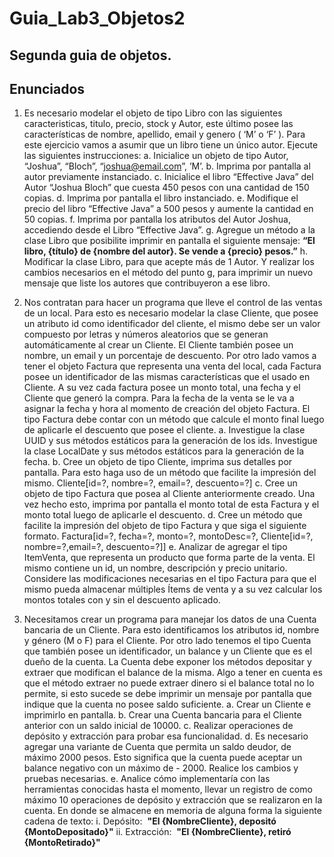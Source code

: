 # Guia_Lab3_Objetos2
## Segunda guia de objetos.

## Enunciados

1. Es necesario modelar el objeto de tipo Libro con las siguientes caracteristicas, titulo,
    precio, stock y Autor, este último posee las características de nombre, apellido,
    email y genero ( ‘M’ o ‘F’ ). Para este ejercicio vamos a asumir que un libro tiene un
    único autor. Ejecute las siguientes instrucciones:
       a. Inicialice un objeto de tipo Autor, “Joshua”, “Bloch”, “joshua@email.com”, ’M’.
       b. Imprima por pantalla al autor previamente instanciado.
       c. Inicialice el libro “Effective Java” del Autor “Joshua Bloch” que cuesta 450
          pesos con una cantidad de 150 copias.
       d. Imprima por pantalla el libro instanciado.
       e. Modifique el precio del libro “Effective Java” a 500 pesos y aumente la
          cantidad en 50 copias.
       f. Imprima por pantalla los atributos del Autor Joshua, accediendo desde el
          Libro “Effective Java”.
       g. Agregue un método a la clase Libro que posibilite imprimir en pantalla el
          siguiente mensaje:
          **“El libro, {título} de {nombre del autor}. Se vende a {precio} pesos.”**
       h. Modificar la clase Libro, para que acepte más de 1 Autor. Y realizar los
          cambios necesarios en el método del punto g, para imprimir un nuevo
          mensaje que liste los autores que contribuyeron a ese libro.
2. Nos contratan para hacer un programa que lleve el control de las ventas de un
    local. Para esto es necesario modelar la clase Cliente, que posee un atributo id
    como identificador del cliente, el mismo debe ser un valor compuesto por letras y
    números aleatorios que se generan automáticamente al crear un Cliente. El Cliente
    también posee un nombre, un email y un porcentaje de descuento.
       Por otro lado vamos a tener el objeto Factura que representa una venta del
    local, cada Factura posee un identificador de las mismas características que el
    usado en Cliente. A su vez cada factura posee un monto total, una fecha y el Cliente
    que generó la compra. Para la fecha de la venta se le va a asignar la fecha y hora al
    momento de creación del objeto Factura. El tipo Factura debe contar con un
    método que calcule el monto final luego de aplicarle el descuento que posee el
    cliente.
      a. Investigue la clase UUID y sus métodos estáticos para la generación de los
         ids. Investigue la clase LocalDate y sus métodos estáticos para la generación
         de la fecha.
      b. Cree un objeto de tipo Cliente, imprima sus detalles por pantalla. Para esto
         haga uso de un método que facilite la impresión del mismo.
         Cliente[id=?, nombre=?, email=?, descuento=?]
      c. Cree un objeto de tipo Factura que posea al Cliente anteriormente creado.
         Una vez hecho esto, imprima por pantalla el monto total de esta Factura y el
         monto total luego de aplicarle el descuento.
      d. Cree un método que facilite la impresión del objeto de tipo Factura y que
         siga el siguiente formato.
         Factura[id=?, fecha=?, monto=?, montoDesc=?, Cliente[id=?, nombre=?,email=?, descuento=?]]
      e. Analizar de agregar el tipo ItemVenta, que representa un producto que forma parte de la venta. El mismo contiene un id,       un nombre, descripción y precio unitario. Considere las modificaciones necesarias en el tipo Factura para que el mismo pueda almacenar múltiples Ítems de venta y a su vez calcular los montos totales con y sin el descuento aplicado.

3. Necesitamos crear un programa para manejar los datos de una Cuenta bancaria de
    un Cliente. Para esto identificamos los atributos id, nombre y género (M o F) para el
    Cliente. Por otro lado tenemos el tipo Cuenta que también posee un identificador,
    un balance y un Cliente que es el dueño de la cuenta. La Cuenta debe exponer los
    métodos depositar y extraer que modifican el balance de la misma. Algo a tener en
    cuenta es que el método extraer no puede extraer dinero si el balance total no lo
    permite, si esto sucede se debe imprimir un mensaje por pantalla que indique que
    la cuenta no posee saldo suficiente.
       a. Crear un Cliente e imprimirlo en pantalla.
       b. Crear una Cuenta bancaria para el Cliente anterior con un saldo inicial de
          10000.
       c. Realizar operaciones de depósito y extracción para probar esa
          funcionalidad.
       d. Es necesario agregar una variante de Cuenta que permita un saldo deudor,
          de máximo 2000 pesos. Esto significa que la cuenta puede aceptar un
          balance negativo con un máximo de - 2000. Realice los cambios y pruebas
          necesarias.
       e. Analice cómo implementaría con las herramientas conocidas hasta el
          momento, llevar un registro de como máximo 10 operaciones de depósito y
          extracción que se realizaron en la cuenta. En donde se almacene en
          memoria de alguna forma la siguiente cadena de texto:
             i. Depósito: ​ **"El {NombreCliente}, depositó {MontoDepositado}"**
            ii. Extracción: ​ **"El {NombreCliente}, retiró {MontoRetirado}"**
